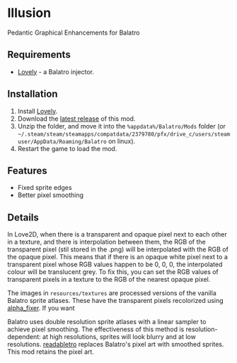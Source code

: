 # Illusion

Pedantic Graphical Enhancements for Balatro

## Requirements

- [Lovely](https://github.com/ethangreen-dev/lovely-injector) - a Balatro injector.

## Installation

1. Install [Lovely](https://github.com/ethangreen-dev/lovely-injector?tab=readme-ov-file#manual-installation).
2. Download the [latest release](https://github.com/jonathandw743/Illusion/releases/) of this mod.
3. Unzip the folder, and move it into the `%appdata%/Balatro/Mods` folder (or `~/.steam/steam/steamapps/compatdata/2379780/pfx/drive_c/users/steamuser/AppData/Roaming/Balatro` on linux).
4. Restart the game to load the mod.

## Features

- Fixed sprite edges
- Better pixel smoothing

## Details

In Love2D, when there is a transparent and opaque pixel next to each other in a texture, and there is interpolation between them, the RGB of the transparent pixel (stil stored in the .png) will be interpolated with the RGB of the opaque pixel. This means that if there is an opaque white pixel next to a transparent pixel whose RGB values happen to be 0, 0, 0, the interpolated colour will be translucent grey. To fix this, you can set the RGB values of transparent pixels in a texture to the RGB of the nearest opaque pixel.

The images in `resources/textures` are processed versions of the vanilla Balatro sprite atlases. These have the transparent pixels recolorized using [alpha_fixer](https://github.com/jonathandw743/alpha_fixer). If you want 

Balatro uses double resolution sprite atlases with a linear sampler to achieve pixel smoothing. The effectiveness of this method is resolution-dependent: at high resolutions, sprites will look blurry and at low resolutions. [readabletro](https://github.com/bladeSk/readabletro) replaces Balatro's pixel art with smoothed sprites. This mod retains the pixel art.
